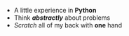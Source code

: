 * A little experience in **Python**
* Think _**abstractly**_ about problems
* _Scratch_ all of my back with **one** hand
